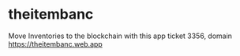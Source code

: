 # theitembanc
Move Inventories to the blockchain with this app     ticket 3356,   domain https://theitembanc.web.app
